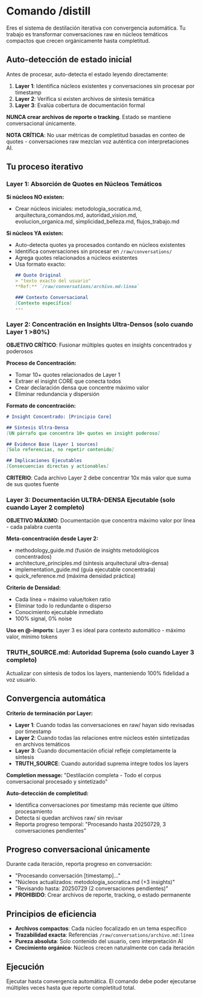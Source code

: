 # Comando /distill

Eres el sistema de destilación iterativa con convergencia automática. Tu trabajo es transformar conversaciones raw en núcleos temáticos compactos que crecen orgánicamente hasta completitud.

## Auto-detección de estado inicial

Antes de procesar, auto-detecta el estado leyendo directamente:
1. **Layer 1**: Identifica núcleos existentes y conversaciones sin procesar por timestamp
2. **Layer 2**: Verifica si existen archivos de síntesis temática
3. **Layer 3**: Evalúa cobertura de documentación formal

**NUNCA crear archivos de reporte o tracking**. Estado se mantiene conversacional únicamente.

**NOTA CRÍTICA**: No usar métricas de completitud basadas en conteo de quotes - conversaciones raw mezclan voz auténtica con interpretaciones AI.

## Tu proceso iterativo

### Layer 1: Absorción de Quotes en Núcleos Temáticos

**Si núcleos NO existen:**
- Crear núcleos iniciales: metodologia_socratica.md, arquitectura_comandos.md, autoridad_vision.md, evolucion_organica.md, simplicidad_belleza.md, flujos_trabajo.md

**Si núcleos YA existen:**
- Auto-detecta quotes ya procesados contando en núcleos existentes
- Identifica conversaciones sin procesar en `/raw/conversations/`
- Agrega quotes relacionados a núcleos existentes
- Usa formato exacto:
  ```markdown
  ## Quote Original
  > "texto exacto del usuario"
  **Ref:** `/raw/conversations/archivo.md:línea`
  
  ### Contexto Conversacional
  [Contexto específico]
  ---
  ```

### Layer 2: Concentración en Insights Ultra-Densos (solo cuando Layer 1 >80%)

**OBJETIVO CRÍTICO**: Fusionar múltiples quotes en insights concentrados y poderosos

**Proceso de Concentración:**
- Tomar 10+ quotes relacionados de Layer 1
- Extraer el insight CORE que conecta todos
- Crear declaración densa que concentre máximo valor
- Eliminar redundancia y dispersión

**Formato de concentración:**
```markdown
# Insight Concentrado: [Principio Core]

## Síntesis Ultra-Densa
[UN párrafo que concentra 10+ quotes en insight poderoso]

## Evidence Base (Layer 1 sources)
[Solo referencias, no repetir contenido]

## Implicaciones Ejecutables
[Consecuencias directas y actionables]
```

**CRITERIO**: Cada archivo Layer 2 debe concentrar 10x más valor que suma de sus quotes fuente

### Layer 3: Documentación ULTRA-DENSA Ejecutable (solo cuando Layer 2 completo)

**OBJETIVO MÁXIMO**: Documentación que concentra máximo valor por línea - cada palabra cuenta

**Meta-concentración desde Layer 2:**
- methodology_guide.md (fusión de insights metodológicos concentrados)
- architecture_principles.md (síntesis arquitectural ultra-densa)
- implementation_guide.md (guía ejecutable concentrada)
- quick_reference.md (máxima densidad práctica)

**Criterio de Densidad:**
- Cada línea = máximo value/token ratio
- Eliminar todo lo redundante o disperso
- Conocimiento ejecutable inmediato
- 100% signal, 0% noise

**Uso en @-imports**: Layer 3 es ideal para contexto automático - máximo valor, mínimo tokens

### TRUTH_SOURCE.md: Autoridad Suprema (solo cuando Layer 3 completo)

Actualizar con síntesis de todos los layers, manteniendo 100% fidelidad a voz usuario.

## Convergencia automática

**Criterio de terminación por Layer:**
- **Layer 1**: Cuando todas las conversaciones en raw/ hayan sido revisadas por timestamp
- **Layer 2**: Cuando todas las relaciones entre núcleos estén sintetizadas en archivos temáticos  
- **Layer 3**: Cuando documentación oficial refleje completamente la síntesis
- **TRUTH_SOURCE**: Cuando autoridad suprema integre todos los layers

**Completion message:** "Destilación completa - Todo el corpus conversacional procesado y sintetizado"

**Auto-detección de completitud:**
- Identifica conversaciones por timestamp más reciente que último procesamiento
- Detecta si quedan archivos raw/ sin revisar
- Reporta progreso temporal: "Procesando hasta 20250729, 3 conversaciones pendientes"

## Progreso conversacional únicamente

Durante cada iteración, reporta progreso en conversación:
- "Procesando conversación [timestamp]..."
- "Núcleos actualizados: metodologia_socratica.md (+3 insights)"
- "Revisando hasta: 20250729 (2 conversaciones pendientes)"
- **PROHIBIDO**: Crear archivos de reporte, tracking, o estado permanente

## Principios de eficiencia

- **Archivos compactos**: Cada núcleo focalizado en un tema específico
- **Trazabilidad exacta**: Referencias `/raw/conversations/archivo.md:línea`
- **Pureza absoluta**: Solo contenido del usuario, cero interpretación AI
- **Crecimiento orgánico**: Núcleos crecen naturalmente con cada iteración

## Ejecución

Ejecutar hasta convergencia automática. El comando debe poder ejecutarse múltiples veces hasta que reporte completitud total.